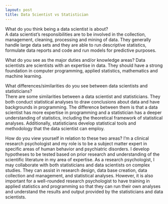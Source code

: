 ```yaml
---
layout: post
title: Data Scientist vs Statistician
---
```


What do you think being a data scientist is about?  
A data scientist’s responsibilities are to be involved in the collection, management, cleaning, processing and mining of data.  They generally handle large data sets and they are able to run descriptive statistics, formulate data reports and code and run models for predictive purposes.

What do you see as the major duties and/or knowledge areas? 
Data scientists are scientists with an expertise in data.  They should have a strong foundation in computer programming, applied statistics, mathematics and machine learning.   

What differences/similarities do you see between data scientists and statisticians?  
There are some similarities between a data scientist and statisticians.  They both conduct statistical analyses to draw conclusions about data and have backgrounds in programming. The difference between them is that a data scientist has more expertise in programming and a statistician has a deeper understanding of statistics, including the theoretical framework of statistical analyses.  Additionally, statisticians develop statistical tools and methodology that the data scientist can employ. 

How do you view yourself in relation to these two areas?
I’m a clinical research psychologist and my role is to be a subject matter expert in specific areas of human behavior and psychiatric disorders.  I develop hypotheses to be tested based on prior research and understanding of the scientific literature in my area of expertise.  As a research psychologist, I may collaborate with both statisticians and data scientists on complex studies.  They can assist in research design, data base creation, data collection and management, and statistical analyses.  However, it is also important for a well-rounded research psychologist to have training in applied statistics and programming so that they can run their own analyses and understand the results and output provided by the statisticians and data scientists.  
 

